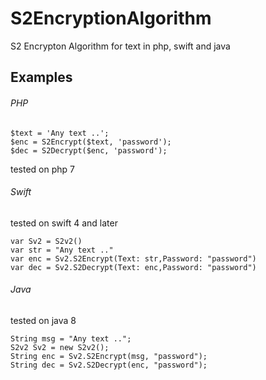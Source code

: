 # S2EncryptionAlgorithm
S2 Encrypton Algorithm for text in php, swift and java

## Examples

###### PHP

```
$text = 'Any text ..';
$enc = S2Encrypt($text, 'password');
$dec = S2Decrypt($enc, 'password');
```

tested on php 7

###### Swift

tested on swift 4 and later

```
var Sv2 = S2v2()
var str = "Any text .."
var enc = Sv2.S2Encrypt(Text: str,Password: "password")
var dec = Sv2.S2Decrypt(Text: enc,Password: "password")
```

###### Java

tested on java 8

```
String msg = "Any text ..";
S2v2 Sv2 = new S2v2();
String enc = Sv2.S2Encrypt(msg, "password");
String dec = Sv2.S2Decrypt(enc, "password");
```

